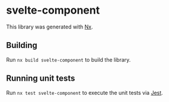 # svelte-component

This library was generated with [Nx](https://nx.dev).

## Building

Run `nx build svelte-component` to build the library.

## Running unit tests

Run `nx test svelte-component` to execute the unit tests via [Jest](https://jestjs.io).
